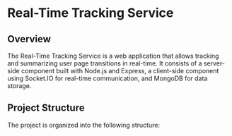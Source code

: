 # Real-Time Tracking Service

## Overview

The Real-Time Tracking Service is a web application that allows tracking and summarizing user page transitions in real-time. It consists of a server-side component built with Node.js and Express, a client-side component using Socket.IO for real-time communication, and MongoDB for data storage.

## Project Structure

The project is organized into the following structure:

